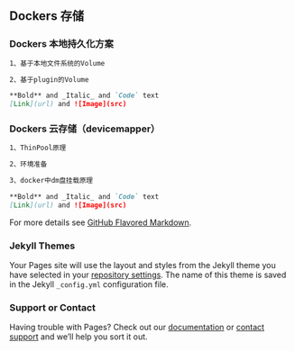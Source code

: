 ## Dockers 存储



### Dockers 本地持久化方案

```markdown
1、基于本地文件系统的Volume

2、基于plugin的Volume

**Bold** and _Italic_ and `Code` text
[Link](url) and ![Image](src)
```


### Dockers 云存储（devicemapper）

```markdown
1、ThinPool原理

2、环境准备

3、docker中dm盘挂载原理

**Bold** and _Italic_ and `Code` text
[Link](url) and ![Image](src)
```




For more details see [GitHub Flavored Markdown](https://guides.github.com/features/mastering-markdown/).

### Jekyll Themes

Your Pages site will use the layout and styles from the Jekyll theme you have selected in your [repository settings](https://github.com/KeepMovingNo1/kainie.github.io/settings/pages). The name of this theme is saved in the Jekyll `_config.yml` configuration file.

### Support or Contact

Having trouble with Pages? Check out our [documentation](https://docs.github.com/categories/github-pages-basics/) or [contact support](https://support.github.com/contact) and we’ll help you sort it out.
